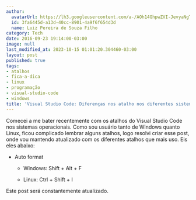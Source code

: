 ```yaml
---
author:
  avatarUrl: https://lh3.googleusercontent.com/a-/AOh14GhpwZVI-JevyaNgTdlrOT6YN20cI6V9Kxtq38Ij8AQ=s100
  id: 3fa6445d-a13d-40cc-8901-4a9f6f654d3d
  name: Luiz Pereira de Souza Filho
category: Tech
date: 2016-09-23 19:14:00-03:00
image: null
last_modified_at: 2023-10-15 01:01:20.304460-03:00
layout: post
published: true
tags:
- atalhos
- fica-a-dica
- linux
- programação
- visual-studio-code
- windows
title: 'Visual Studio Code: Diferenças nos atalho nos diferentes sistemas operacionais'
---
```


Comecei a me bater recentemente com os atalhos do Visual Studio Code nos sistemas operacionais. Como sou usuário tanto de Windows quanto Linux, ficou complicado lembrar alguns atalhos, logo resolvi criar esse post, onde vou mantendo atualizado com os diferentes atalhos que mais uso. Eis eles abaixo:

* Auto format

  * Windows: Shift + Alt + F

  * Linux: Ctrl + Shift + I

Este post será constantemente atualizado.
